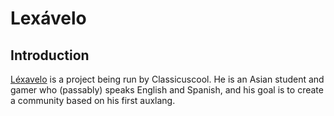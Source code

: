 # Lexávelo

## Introduction
[Léxavelo](https://youtube.com/@Lexavelo-language-commitee) is a project being run by Classicuscool. He is an Asian student and gamer who (passably) speaks English and Spanish, and his goal is to create a community based on his first auxlang.
